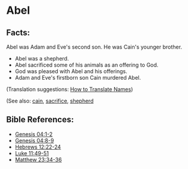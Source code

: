 # Abel  #

## Facts: ##

Abel was Adam and Eve's second son. He was Cain's younger brother.

 * Abel was a shepherd.
 * Abel sacrificed some of his animals as an offering to God.
 * God was pleased with Abel and his offerings.
 * Adam and Eve's firstborn son Cain murdered Abel.

(Translation suggestions: [How to Translate Names](https://git.door43.org/Door43/en-ta-translate-vol1/src/master/content/translate_names.md)) 

(See also: [cain](../other/cain.md), [sacrifice](../other/sacrifice.md), [shepherd](../other/shepherd.md)

## Bible References: ##

* [Genesis 04:1-2](https://door43.org/en/bible/notes/gen/04/01)
* [Genesis 04:8-9](https://door43.org/en/bible/notes/gen/04/08)
* [Hebrews 12:22-24](https://door43.org/en/bible/notes/heb/12/22)
* [Luke 11:49-51](https://door43.org/en/bible/notes/luk/11/49)
* [Matthew 23:34-36](https://door43.org/en/bible/notes/mat/23/34)

